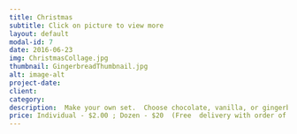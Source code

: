 ```yaml
---
title: Christmas
subtitle: Click on picture to view more
layout: default
modal-id: 7
date: 2016-06-23
img: ChristmasCollage.jpg
thumbnail: GingerbreadThumbnail.jpg
alt: image-alt
project-date: 
client: 
category: 
description:  Make your own set.  Choose chocolate, vanilla, or gingerbread.  Prices include individual packaging with ribbon.
price: Individual - $2.00 ; Dozen - $20  (Free  delivery with order of $25 or more)
---
```

